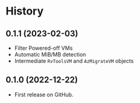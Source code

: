 # History

## 0.1.1 (2023-02-03)

* Filter Powered-off VMs
* Automatic MiB/MB detection
* Intermediate `RvToolsVM` and `AzMigrateVM` objects

## 0.1.0 (2022-12-22)

* First release on GitHub.
